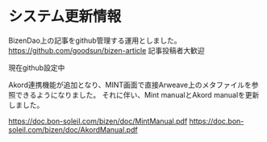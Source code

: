 # システム更新情報

BizenDao上の記事をgithub管理する運用としました。
https://github.com/goodsun/bizen-article
記事投稿者大歓迎

現在github設定中

Akord連携機能が追加となり、MINT画面で直接Arweave上のメタファイルを参照できるようになりました。
それに伴い、Mint manualとAkord manualを更新しました。

https://doc.bon-soleil.com/bizen/doc/MintManual.pdf
https://doc.bon-soleil.com/bizen/doc/AkordManual.pdf
